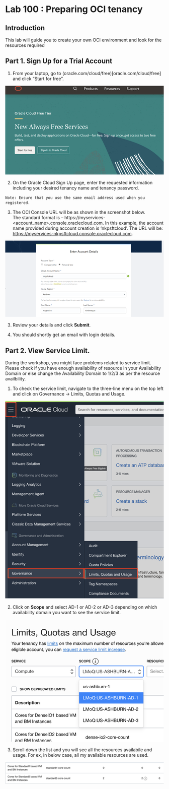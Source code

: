 # Lab 100 : Preparing OCI tenancy 

## Introduction
This lab will guide you to create your own OCI environment and look for the resources required

## Part 1. Sign Up for a Trial Account

1. From your laptop, go to (oracle.com/cloud/free)[oracle.com/cloud/free] and click “Start for free”.

![](./images/4.png "")

2. On the Oracle Cloud Sign Up page, enter the requested information including your desired tenancy name and tenancy password.

```
Note: Ensure that you use the same email address used when you registered.
```

3. The OCI Console URL will be as shown in the screenshot below.  
The standard format is – https://myservices-<account_name>.console.oraclecloud.com. In this example, the account name provided during account creation is ‘nkpsftcloud’.  The URL will be: https://myservices-nkpsftcloud.console.oraclecloud.com. 

![](./images/2.png "")

3. Review your details and click **Submit**.

4. You should shortly get an email with login details.

## Part 2. View Service Limit. 

During the workshop, you might face problems related to service limit. 
Please check if you have enough availability of resource in your Availability Domain or else change the Availability Domain to 1/2/3 as per the resource availbility. 

1. To check the service limit, navigate to the three-line menu on the top left and click on Governance -> Limits, Quotas and Usage.

![](./images/sl.png "")

2. Click on **Scope** and select AD-1 or AD-2 or AD-3 depending on which availability domain you want to see the service limit. 

![](./images/scope.png "")

3. Scroll down the list and you will see all the resources availabile and usage. For ex, in below case, all my available resources are used.

![](./images/available.png "")





